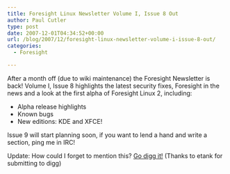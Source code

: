 ```yaml
---
title: Foresight Linux Newsletter Volume I, Issue 8 Out
author: Paul Cutler
type: post
date: 2007-12-01T04:34:52+00:00
url: /blog/2007/12/foresight-linux-newsletter-volume-i-issue-8-out/
categories:
  - Foresight

---
```

After a month off (due to wiki maintenance) the Foresight Newsletter is back! Volume I, Issue 8 highlights the latest security fixes, Foresight in the news and a look at the first alpha of Foresight Linux 2, including:

  * Alpha release highlights
  * Known bugs
  * New editions: KDE and XFCE!

Issue 9 will start planning soon, if you want to lend a hand and write a section, ping me in IRC!

Update: How could I forget to mention this? [Go digg it!][1] (Thanks to etank for submitting to digg)

 [1]: http://digg.com/linux_unix/Foresight_Newsletter_is_out_Nov_30_2007